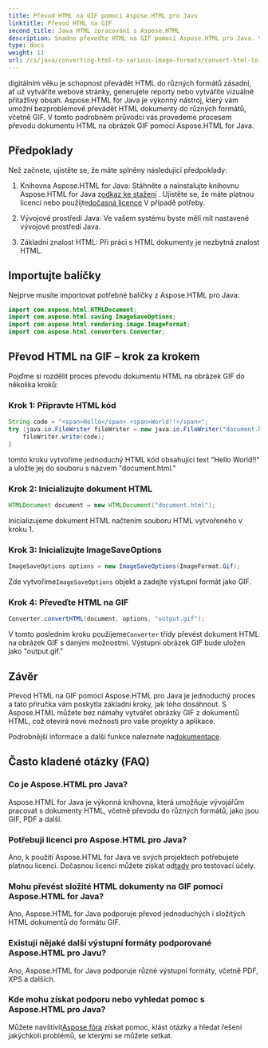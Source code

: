 ```yaml
---
title: Převod HTML na GIF pomocí Aspose.HTML pro Javu
linktitle: Převod HTML na GIF
second_title: Java HTML zpracování s Aspose.HTML
description: Snadno převeďte HTML na GIF pomocí Aspose.HTML pro Java. Vytvářejte úžasné obrázky z dokumentů HTML. Začněte hned!
type: docs
weight: 11
url: /cs/java/converting-html-to-various-image-formats/convert-html-to-gif/
---
```


digitálním věku je schopnost převádět HTML do různých formátů zásadní, ať už vytváříte webové stránky, generujete reporty nebo vytváříte vizuálně přitažlivý obsah. Aspose.HTML for Java je výkonný nástroj, který vám umožní bezproblémově převádět HTML dokumenty do různých formátů, včetně GIF. V tomto podrobném průvodci vás provedeme procesem převodu dokumentu HTML na obrázek GIF pomocí Aspose.HTML for Java.

## Předpoklady

Než začnete, ujistěte se, že máte splněny následující předpoklady:

1. Knihovna Aspose.HTML for Java: Stáhněte a nainstalujte knihovnu Aspose.HTML for Java z[odkaz ke stažení](https://releases.aspose.com/html/java/) . Ujistěte se, že máte platnou licenci nebo použijte[dočasná licence](https://purchase.aspose.com/temporary-license/) V případě potřeby.

2. Vývojové prostředí Java: Ve vašem systému byste měli mít nastavené vývojové prostředí Java.

3. Základní znalost HTML: Při práci s HTML dokumenty je nezbytná znalost HTML.

## Importujte balíčky

Nejprve musíte importovat potřebné balíčky z Aspose.HTML pro Java:

```java
import com.aspose.html.HTMLDocument;
import com.aspose.html.saving.ImageSaveOptions;
import com.aspose.html.rendering.image.ImageFormat;
import com.aspose.html.converters.Converter;
```

## Převod HTML na GIF – krok za krokem

Pojďme si rozdělit proces převodu dokumentu HTML na obrázek GIF do několika kroků:

### Krok 1: Připravte HTML kód

```java
String code = "<span>Hello</span> <span>World!!</span>";
try (java.io.FileWriter fileWriter = new java.io.FileWriter("document.html")) {
    fileWriter.write(code);
}
```

tomto kroku vytvoříme jednoduchý HTML kód obsahující text "Hello World!!" a uložte jej do souboru s názvem "document.html."

### Krok 2: Inicializujte dokument HTML

```java
HTMLDocument document = new HTMLDocument("document.html");
```

Inicializujeme dokument HTML načtením souboru HTML vytvořeného v kroku 1.

### Krok 3: Inicializujte ImageSaveOptions

```java
ImageSaveOptions options = new ImageSaveOptions(ImageFormat.Gif);
```

 Zde vytvoříme`ImageSaveOptions` objekt a zadejte výstupní formát jako GIF.

### Krok 4: Převeďte HTML na GIF

```java
Converter.convertHTML(document, options, "output.gif");
```

 V tomto posledním kroku použijeme`Converter` třídy převést dokument HTML na obrázek GIF s danými možnostmi. Výstupní obrázek GIF bude uložen jako "output.gif."

## Závěr

Převod HTML na GIF pomocí Aspose.HTML pro Java je jednoduchý proces a tato příručka vám poskytla základní kroky, jak toho dosáhnout. S Aspose.HTML můžete bez námahy vytvářet obrázky GIF z dokumentů HTML, což otevírá nové možnosti pro vaše projekty a aplikace.

 Podrobnější informace a další funkce naleznete na[dokumentace](https://reference.aspose.com/html/java/).

## Často kladené otázky (FAQ)

### Co je Aspose.HTML pro Java?
   Aspose.HTML for Java je výkonná knihovna, která umožňuje vývojářům pracovat s dokumenty HTML, včetně převodu do různých formátů, jako jsou GIF, PDF a další.

### Potřebuji licenci pro Aspose.HTML pro Java?
 Ano, k použití Aspose.HTML for Java ve svých projektech potřebujete platnou licenci. Dočasnou licenci můžete získat od[tady](https://purchase.aspose.com/temporary-license/) pro testovací účely.

### Mohu převést složité HTML dokumenty na GIF pomocí Aspose.HTML for Java?
Ano, Aspose.HTML for Java podporuje převod jednoduchých i složitých HTML dokumentů do formátu GIF.

### Existují nějaké další výstupní formáty podporované Aspose.HTML pro Javu?
Ano, Aspose.HTML for Java podporuje různé výstupní formáty, včetně PDF, XPS a dalších.

### Kde mohu získat podporu nebo vyhledat pomoc s Aspose.HTML pro Java?
 Můžete navštívit[Aspose fóra](https://forum.aspose.com/) získat pomoc, klást otázky a hledat řešení jakýchkoli problémů, se kterými se můžete setkat.